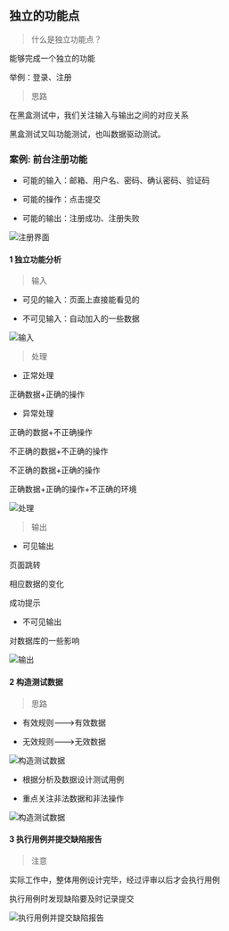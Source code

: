 ## 独立的功能点

>什么是独立功能点？

能够完成一个独立的功能

举例：登录、注册

>思路

在黑盒测试中，我们关注输入与输出之间的对应关系

黑盒测试又叫功能测试，也叫数据驱动测试。


### 案例: 前台注册功能

- 可能的输入：邮箱、用户名、密码、确认密码、验证码

- 可能的操作：点击提交

- 可能的输出：注册成功、注册失败

![注册界面](/images/25.png)

#### 1 独立功能分析 

>输入

- 可见的输入：页面上直接能看见的

- 不可见输入：自动加入的一些数据

![输入](/images/26.png)

>处理

- 正常处理

正确数据+正确的操作

- 异常处理

正确的数据+不正确操作

不正确的数据+不正确的操作

不正确的数据+正确的操作

正确数据+正确的操作+不正确的环境

![处理](/images/27.png)

> 输出

- 可见输出

页面跳转

相应数据的变化

成功提示

- 不可见输出

对数据库的一些影响

![输出](/images/28.png)

#### 2 构造测试数据 

>思路

- 有效规则--->有效数据

- 无效规则--->无效数据

![构造测试数据](/images/29.png)

- 根据分析及数据设计测试用例

- 重点关注非法数据和非法操作

![构造测试数据](/images/30.png)

#### 3 执行用例并提交缺陷报告

>注意

实际工作中，整体用例设计完毕，经过评审以后才会执行用例

执行用例时发现缺陷要及时记录提交

![执行用例并提交缺陷报告](/images/31.png)

